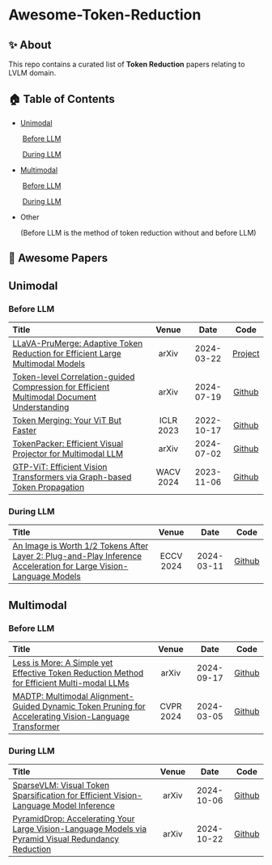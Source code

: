 # Awesome-Token-Reduction






## ✨ About

This repo contains a curated list of **Token Reduction** papers relating to LVLM domain.

## 🏠 Table of Contents

- [Unimodal](#section1)

  ​	[Before LLM](#section1_1)

  ​	[During LLM](#section1_2)

- [Multimodal](#section2)

  ​	[Before LLM](#section2_1)

  ​	[During LLM](#section2_2)

- Other

  

  (Before LLM is the method of token reduction without and before LLM)

## 📝 Awesome Papers

## Unimodal<a id='section1'></a>



### Before LLM<a id='section1_1'></a>

| Title                                                        |   Venue   |    Date    |                            Code                             |
| :----------------------------------------------------------- | :-------: | :--------: | :---------------------------------------------------------: |
| [LLaVA-PruMerge: Adaptive Token Reduction for Efficient Large Multimodal Models](https://arxiv.org/pdf/2403.15388) |   arXiv   | 2024-03-22 |        [Project](https://llava-prumerge.github.io/)         |
| [Token-level Correlation-guided Compression for Efficient Multimodal Document Understanding](https://arxiv.org/abs/2407.14439) |   arXiv   | 2024-07-19 | [Github](https://github.com/JiuTian-VL/TokenCorrCompressor) |
| [Token Merging: Your ViT But Faster](https://arxiv.org/abs/2210.09461) | ICLR 2023 | 2022-10-17 |     [Github](https://github.com/facebookresearch/ToMe)      |
| [TokenPacker: Efficient Visual Projector for Multimodal LLM](https://arxiv.org/abs/2407.02392) |   arXiv   | 2024-07-02 |    [Github](https://github.com/CircleRadon/TokenPacker)     |
| [GTP-ViT: Efficient Vision Transformers via Graph-based Token Propagation](https://arxiv.org/abs/2311.03035) | WACV 2024 | 2023-11-06 |        [Github](https://github.com/Ackesnal/GTP-ViT)        |

 

### During LLM<a id='section1_2'></a>

| Title                                                        |   Venue   |    Date    |                      Code                       |
| :----------------------------------------------------------- | :-------: | :--------: | :---------------------------------------------: |
| [An Image is Worth 1/2 Tokens After Layer 2: Plug-and-Play Inference Acceleration for Large Vision-Language Models](https://arxiv.org/abs/2403.06764) | ECCV 2024 | 2024-03-11 | [Github](https://github.com/pkunlp-icler/FastV) |



## Multimodal<a id='section2'></a>



### Before LLM<a id='section2_1'></a>

| Title                                                        |   Venue   |    Date    |                         Code                          |
| :----------------------------------------------------------- | :-------: | :--------: | :---------------------------------------------------: |
| [Less is More: A Simple yet Effective Token Reduction Method for Efficient Multi-modal LLMs](https://arxiv.org/abs/2409.10994) |   arXiv   | 2024-09-17 | [Github](https://github.com/FreedomIntelligence/TRIM) |
| [MADTP: Multimodal Alignment-Guided Dynamic Token Pruning for Accelerating Vision-Language Transformer](https://arxiv.org/abs/2403.02991) | CVPR 2024 | 2024-03-05 |     [Github](https://github.com/double125/MADTP)      |



### During LLM<a id='section2_2'></a>

| Title                                                        | Venue |    Date    |                        Code                         |
| :----------------------------------------------------------- | :---: | :--------: | :-------------------------------------------------: |
| [SparseVLM: Visual Token Sparsification for Efficient Vision-Language Model Inference](https://arxiv.org/abs/2410.04417) | arXiv | 2024-10-06 |   [Github](https://github.com/Gumpest/SparseVLMs)   |
| [PyramidDrop: Accelerating Your Large Vision-Language Models via Pyramid Visual Redundancy Reduction](https://arxiv.org/abs/2410.17247) | arXiv | 2024-10-22 | [Github](https://github.com/Cooperx521/PyramidDrop) |


